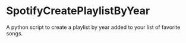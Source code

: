 # SpotifyCreatePlaylistByYear
A python script to create a playlist by year added to your list of favorite songs.
